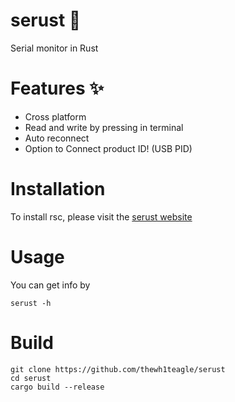 # serust 📡

Serial monitor in Rust

# Features ✨
- Cross platform
- Read and write by pressing in terminal
- Auto reconnect
- Option to Connect product ID! (USB PID)

# Installation

To install rsc, please visit the [serust website](https://thewh1teagle.github.io/serust/)


# Usage
You can get info by
```console
serust -h
```

# Build
```console
git clone https://github.com/thewh1teagle/serust
cd serust
cargo build --release
```
